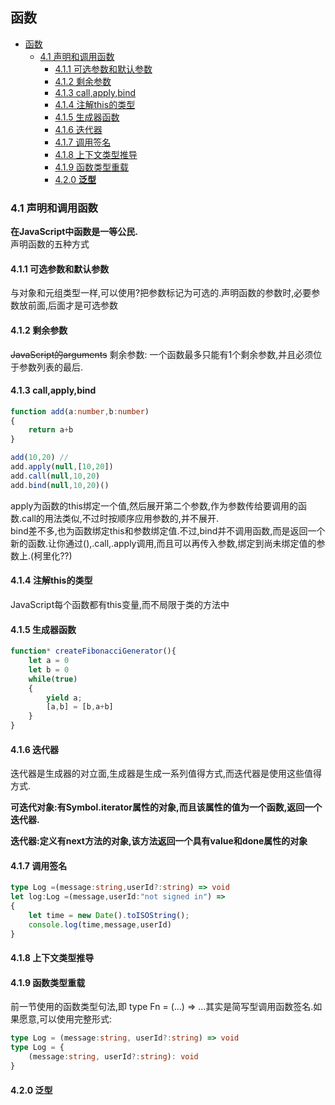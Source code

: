 函数
------------
- [函数](#函数)
  - [4.1 声明和调用函数](#41-声明和调用函数)
    - [4.1.1 可选参数和默认参数](#411-可选参数和默认参数)
    - [4.1.2 剩余参数](#412-剩余参数)
    - [4.1.3 call,apply,bind](#413-callapplybind)
    - [4.1.4 注解this的类型](#414-注解this的类型)
    - [4.1.5 生成器函数](#415-生成器函数)
    - [4.1.6 迭代器](#416-迭代器)
    - [4.1.7 调用签名](#417-调用签名)
    - [4.1.8 上下文类型推导](#418-上下文类型推导)
    - [4.1.9 函数类型重载](#419-函数类型重载)
    - [4.2.0 **泛型**](#420-泛型)
### 4.1 声明和调用函数

**在JavaScript中函数是一等公民.**  
声明函数的五种方式

#### 4.1.1 可选参数和默认参数

与对象和元组类型一样,可以使用?把参数标记为可选的.声明函数的参数时,必要参数放前面,后面才是可选参数

#### 4.1.2 剩余参数

~~JavaScript的arguments~~
剩余参数:
一个函数最多只能有1个剩余参数,并且必须位于参数列表的最后.

#### 4.1.3 call,apply,bind

```typescript
function add(a:number,b:number)
{
    return a+b
}

add(10,20) //
add.apply(null,[10,20])
add.call(null,10,20)
add.bind(null,10,20)()
```
apply为函数的this绑定一个值,然后展开第二个参数,作为参数传给要调用的函数.call的用法类似,不过时按顺序应用参数的,并不展开.  
bind差不多,也为函数绑定this和参数绑定值.不过,bind并不调用函数,而是返回一个新的函数.让你通过(),.call,.apply调用,而且可以再传入参数,绑定到尚未绑定值的参数上.(柯里化??)

#### 4.1.4 注解this的类型

JavaScript每个函数都有this变量,而不局限于类的方法中

#### 4.1.5 生成器函数

```typescript
function* createFibonacciGenerator(){
    let a = 0
    let b = 0
    while(true)
    {
        yield a;
        [a,b] = [b,a+b]
    }
}

```
#### 4.1.6 迭代器


迭代器是生成器的对立面,生成器是生成一系列值得方式,而迭代器是使用这些值得方式.

**可迭代对象:有Symbol.iterator属性的对象,而且该属性的值为一个函数,返回一个迭代器.**

**迭代器:定义有next方法的对象,该方法返回一个具有value和done属性的对象**

#### 4.1.7 调用签名
```typescript
type Log =(message:string,userId?:string) => void
let log:Log =(message,userId:"not signed in") =>
{
    let time = new Date().toISOString();
    console.log(time,message,userId)
}
```
#### 4.1.8 上下文类型推导

#### 4.1.9 函数类型重载
前一节使用的函数类型句法,即 type Fn = (...) => ...其实是简写型调用函数签名.如果愿意,可以使用完整形式:

```typescript
type Log = (message:string, userId?:string) => void
type Log = {
    (message:string, userId?:string): void
}
```
#### 4.2.0 **泛型**